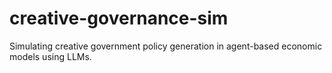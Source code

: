 # creative-governance-sim
Simulating creative government policy generation in agent-based economic models using LLMs.
